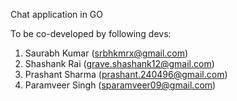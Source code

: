 Chat application in GO



To be co-developed by following devs:
1. Saurabh Kumar (srbhkmrx@gmail.com)
2. Shashank Rai (grave.shashank12@gmail.com)
3. Prashant Sharma (prashant.240496@gmail.com)
4. Paramveer Singh (sparamveer09@gmail.com)

